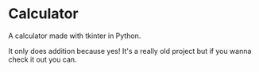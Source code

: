 # Calculator
A calculator made with tkinter in Python.

It only does addition because yes!
It's a really old project but if you wanna check it out you can.

